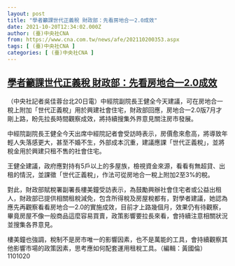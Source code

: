 ```yaml
---
layout: post
title: "學者籲課世代正義稅 財政部：先看房地合一2.0成效"
date: 2021-10-20T12:34:02.000Z
author: (臺)中央社CNA
from: https://www.cna.com.tw/news/afe/202110200353.aspx
tags: [ (臺)中央社CNA ]
categories: [ (臺)中央社CNA ]
---
```

<!--1634733242000-->
[學者籲課世代正義稅 財政部：先看房地合一2.0成效](https://www.cna.com.tw/news/afe/202110200353.aspx)
------

<div>
<div></div><div><p>（中央社記者吳佳蓉台北20日電）中經院副院長王健全今天建議，可在房地合一稅上附加「世代正義稅」用於興建社會住宅，財政部回應，房地合一2.0版7月才剛上路，盼先拉長時間觀察成效，將持續搜集外界意見關注房市發展。</p><p>中經院副院長王健全今天出席中經院記者會受訪時表示，房價愈來愈高，將導致年輕人失落感更大，甚至不婚不生，外部成本沉重，建議應課「世代正義稅」，並將稅金用於興建只租不售的社會住宅。</p><p>王健全建議，政府應對持有5戶以上的多屋族，檢視資金來源，看看有無超貸、出租的情況，並課徵「世代正義稅」，作法可從房地合一稅上附加2至3%的稅。</p><p>對此，財政部賦稅署副署長樓美鐘受訪表示，為鼓勵興辦社會住宅者或公益出租人，財政部已提供相關租稅減免，包含所得稅及房屋稅都有，對學者建議，她認為應先再觀察看看房地合一2.0的實施成效，目前才上路幾個月，效果仍有待觀察，畢竟房屋不像一般商品這麼容易買賣，政策影響要拉長來看，會持續注意相關狀況並搜集各界意見。</p><p>樓美鐘也強調，稅制不是房市唯一的影響因素，也不是萬能的工具，會持續觀察其他影響市場的政策因素，思考應如何配套運用租稅工具。（編輯：黃國倫）1101020</p></div>
</div>
